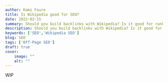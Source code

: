 ```yaml
---
author: Kami Faure
title: Is Wikipedia good for SEO?
date: 2022-02-15
summary: Should you build backlinks with Wikipedia? Is it good for ranking or absolute waste of your time?
description: Should you build backlinks with Wikipedia? Is it good for ranking or absolute waste of your time?
keywords: ['SEO','Wikipedia SEO']
blog: SEO
tags: ['Off-Page SEO']
draft: true
cover:
    image: ""
    alt: ""
---
```

WIP

<script type="application/ld+json">{"@context":"https://schema.org","@type":"FAQPage","mainEntity":[{"@type":"Question","name":"Hello?","acceptedAnswer":{"@type":"Answer","text":"Yes, hello"}}]}</script><!--FAQPage Code Generated by https://saijogeorge.com/json-ld-schema-generator/faq/-->